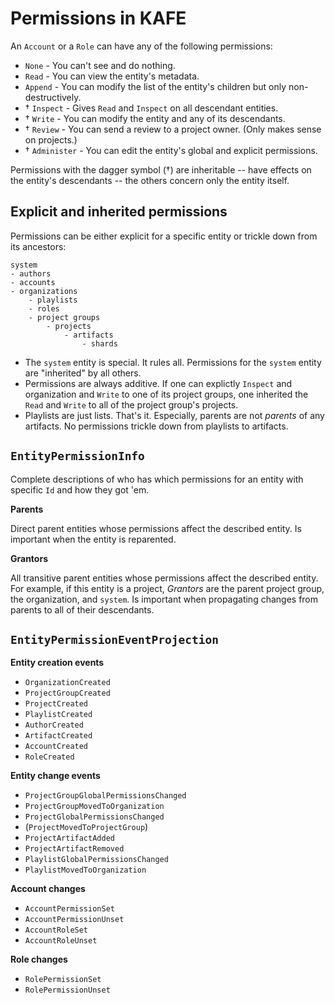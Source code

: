 # Permissions in KAFE

An `Account` or a `Role` can have any of the following permissions:

- `None` - You can't see and do nothing.
- `Read` - You can view the entity's metadata.
- `Append` - You can modify the list of the entity's children but only non-destructively.
- † `Inspect` - Gives `Read` and `Inspect` on all descendant entities.
- † `Write` - You can modify the entity and any of its descendants.
- † `Review` - You can send a review to a project owner. (Only makes sense on projects.)
- † `Administer` - You can edit the entity's global and explicit permissions.

Permissions with the dagger symbol (†) are inheritable -- have effects on the entity's descendants -- the others concern only the entity itself.

## Explicit and inherited permissions

Permissions can be either explicit for a specific entity or trickle down from its ancestors:

```
system
- authors
- accounts
- organizations
    - playlists
    - roles
    - project groups
        - projects
            - artifacts
                - shards
```

- The `system` entity is special. It rules all. Permissions for the `system` entity are "inherited" by all others.
- Permissions are always additive. If one can explictly `Inspect` and organization and `Write` to one of its project groups, one inherited the `Read` and `Write` to all of the project group's projects.
- Playlists are just lists. That's it. Especially, parents are not _parents_ of any artifacts. No permissions trickle down from playlists to artifacts.

## `EntityPermissionInfo`

Complete descriptions of who has which permissions for an entity with specific `Id` and how they got 'em. 

**Parents**

Direct parent entities whose permissions affect the described entity.
Is important when the entity is reparented.

**Grantors**

All transitive parent entities whose permissions affect the described entity.
For example, if this entity is a project, _Grantors_ are the parent project group, the organization, and `system`.
Is important when propagating changes from parents to all of their descendants.


## `EntityPermissionEventProjection`

**Entity creation events**
- `OrganizationCreated`
- `ProjectGroupCreated`
- `ProjectCreated`
- `PlaylistCreated`
- `AuthorCreated`
- `ArtifactCreated`
- `AccountCreated`
- `RoleCreated`

**Entity change events**
- `ProjectGroupGlobalPermissionsChanged`
- `ProjectGroupMovedToOrganization`
- `ProjectGlobalPermissionsChanged`
- (`ProjectMovedToProjectGroup`)
- `ProjectArtifactAdded`
- `ProjectArtifactRemoved`
- `PlaylistGlobalPermissionsChanged`
- `PlaylistMovedToOrganization`

**Account changes**
- `AccountPermissionSet`
- `AccountPermissionUnset`
- `AccountRoleSet`
- `AccountRoleUnset`

**Role changes**
- `RolePermissionSet`
- `RolePermissionUnset`
